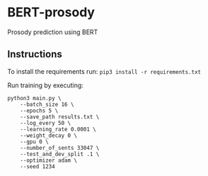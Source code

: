 # BERT-prosody
Prosody prediction using BERT

## Instructions

To install the requirements run:
```pip3 install -r requirements.txt```

Run training by executing:
```
python3 main.py \
    --batch_size 16 \
    --epochs 5 \
    --save_path results.txt \
    --log_every 50 \
    --learning_rate 0.0001 \
    --weight_decay 0 \
    --gpu 0 \
    --number_of_sents 33047 \
    --test_and_dev_split .1 \
    --optimizer adam \
    --seed 1234
```

